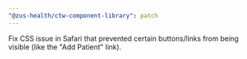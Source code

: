 ```yaml
---
"@zus-health/ctw-component-library": patch
---
```


Fix CSS issue in Safari that prevented certain buttons/links from being visible (like the "Add Patient" link).
